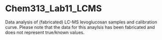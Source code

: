 # Chem313_Lab11_LCMS
Data analysis of (fabricated) LC-MS levoglucosan samples and calibration curve. Please note that the data for this anaylsis has been fabricated and does not represent true/known values.